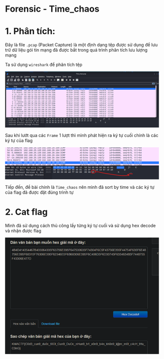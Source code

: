 # Forensic - Time_chaos

# 1. Phân tích:

Đây là file `.pcap` (Packet Capture) là một định dạng tệp được sử dụng để lưu trữ dữ liệu gói tin mạng đã được bắt trong quá trình phân tích lưu lượng mạng

Ta sử dụng `wireshark` để phân tích tệp

![ws1.png](images/ws1.png)

Sau khi lướt qua các `Frame` 1 lượt thì mình phát hiện ra ký tự cuối chính là các ký tự của flag

![ws2.png](images/ws2.png)

Tiếp đến, đề bài chính là `Time_chaos` nên mình đã sort by time và các ký tự của flag đã được đặt đúng trình tự

# 2. Cat flag

Mình đã sử dụng cách thủ công lấy từng ký tự cuối và sử dụng hex decode và nhận được flag

![hex.png](images/hex.png)



